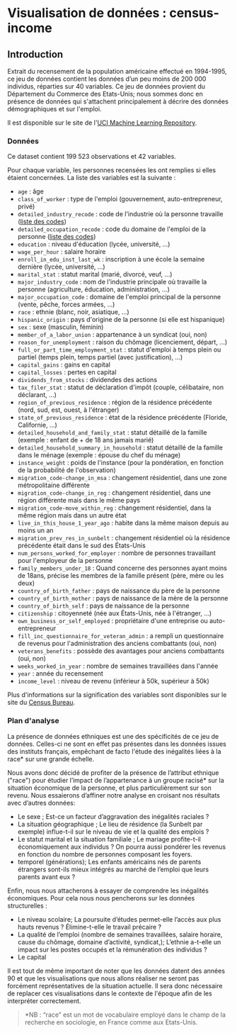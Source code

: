 # Visualisation de données : census-income

## Introduction

Extrait du recensement de la population américaine effectué en 1994-1995, ce jeu de données contient les données d’un peu moins de 200 000 individus, réparties sur 40 variables. Ce jeu de données provient du Département du Commerce des Etats-Unis; nous sommes donc en présence de données qui s'attachent principalement à décrire des données démographiques et sur l'emploi.

Il est disponible sur le site de l'[UCI Machine Learning Repository](https://archive.ics.uci.edu/ml/datasets/Census-Income+%28KDD%29).



### Données

Ce dataset contient 199 523 observations et 42 variables. 

Pour chaque variable, les personnes recensées les ont remplies si elles étaient concernées. La liste des variables est la suivante :

- `age` : âge
- `class_of_worker` : type de l'emploi (gouvernement, auto-entrepreneur, privé)
- `detailed_industry_recode` : code de l'industrie où la personne travaille ([liste des codes](https://microdata.epi.org/variables/indocc/dind03/))
- `detailed_occupation_recode` : code du domaine de l'emploi de la personne ([liste des codes](https://www.icpsr.umich.edu/web/RCMD/studies/03303/datasets/0001/variables/PRDTOCC1?archive=RCMD))
- `education` : niveau d'éducation (lycée, université, ...)
- `wage_per_hour` : salaire horaire
- `enroll_in_edu_inst_last_wk` : inscription à une école la semaine dernière (lycée, université, ...)
- `marital_stat` : statut marital (marié, divorcé, veuf, ...)
- `major_industry_code` : nom de l'industrie principale où travaille la personne (agriculture, éducation, administration, ...)
- `major_occupation_code` : domaine de l'emploi principal de la personne (vente, pêche, forces armées, ...)
- `race` : ethnie (blanc, noir, asiatique, ...)
- `hispanic_origin` : pays d'origine de la personne (si elle est hispanique)
- `sex` : sexe (masculin, féminin)
- `member_of_a_labor_union` : appartenance à un syndicat (oui, non)
- `reason_for_unemployment` : raison du chômage (licenciement, départ, ...)
- `full_or_part_time_employment_stat` : statut d'emploi à temps plein ou partiel (temps plein, temps partiel (avec justification), ...)
- `capital_gains` : gains en capital
- `capital_losses` : pertes en capital
- `dividends_from_stocks` : dividendes des actions
- `tax_filer_stat` : statut de déclaration d'impôt (couple, célibataire, non déclarant, ...)
- `region_of_previous_residence` : région de la résidence précédente (nord, sud, est, ouest, à l'étranger)
- `state_of_previous_residence` : état de la résidence précédente (Floride, Californie, ...)
- `detailed_household_and_family_stat` : statut détaillé de la famille (exemple : enfant de + de 18 ans jamais marié)
- `detailed_household_summary_in_household` : statut détaillé de la famille dans le ménage (exemple : épouse du chef du ménage)
- `instance_weight` : poids de l'instance (pour la pondération, en fonction de la probabilité de l'observation)
- `migration_code-change_in_msa` : changement résidentiel, dans une zone métropolitaine différente
- `migration_code-change_in_reg` : changement résidentiel, dans une région différente mais dans le même pays
- `migration_code-move_within_reg` : changement résidentiel, dans la même région mais dans un autre état
- `live_in_this_house_1_year_ago` : habite dans la même maison depuis au moins un an
- `migration_prev_res_in_sunbelt` : changement résidentiel où la résidence précédente était dans le sud des États-Unis
- `num_persons_worked_for_employer` : nombre de personnes travaillant pour l'employeur de la personne
- `family_members_under_18` : Quand concerne des personnes ayant moins de 18ans, précise les membres de la famille présent (père, mère ou les deux)
- `country_of_birth_father` : pays de naissance du père de la personne
- `country_of_birth_mother` : pays de naissance de la mère de la personne
- `country_of_birth_self` : pays de naissance de la personne
- `citizenship` : citoyenneté (née aux États-Unis, née à l'étranger, ...)
- `own_business_or_self_employed` : propriétaire d'une entreprise ou auto-entrepreneur
- `fill_inc_questionnaire_for_veteran_admin` : a rempli un questionnaire de revenus pour l'administration des anciens combattants (oui, non)
- `veterans_benefits` : possède des avantages pour anciens combattants (oui, non)
- `weeks_worked_in_year` : nombre de semaines travaillées dans l'année
- `year` : année du recensement
- `income_level` : niveau de revenu (inférieur à 50k, supérieur à 50k)

Plus d'informations sur la signification des variables sont disponibles sur le site du [Census Bureau](https://www.census.gov/).



### Plan d'analyse

La présence de données ethniques est une des spécificités de ce jeu de données. Celles-ci ne sont en effet pas présentes dans les données issues des instituts français, empêchant de facto l'étude des inégalités liées à la race* sur une grande échelle.


Nous avons donc décidé de profiter de la présence de l’attribut ethnique ("race") pour étudier l’impact de l’appartenance à un groupe racisé* sur la situation économique de la personne, et plus particulièrement sur son revenu.
Nous essaierons d’affiner notre analyse en croisant nos résultats avec d’autres données: 
- Le sexe ; Est-ce un facteur d’aggravation des inégalités raciales ?
- La situation géographique ; Le lieu de résidence (la Sunbelt par exemple) influe-t-il sur le niveau de vie et la qualité des emplois ?
- Le statut marital et la situation familiale ; Le mariage profite-t-il économiquement aux individus ? On pourra aussi pondérer les revenus en fonction du nombre de personnes composant les foyers.
- temporel (générations); Les enfants américains nés de parents étrangers sont-ils mieux intégrés au marché de l’emploi que leurs parents avant eux ?


Enfin, nous nous attacherons à essayer de comprendre les inégalités économiques. Pour cela nous nous pencherons sur les données structurelles : 
- Le niveau scolaire; La poursuite d’études permet-elle l’accès aux plus hauts revenus ? Élimine-t-elle le travail précaire ?
- La qualité de l’emploi (nombre de semaines travaillées, salaire horaire, cause du chômage, domaine d’activité, syndicat,); L’ethnie a-t-elle un impact sur les postes occupés et la rémunération des individus ? 
- Le capital



Il est tout de même important de noter que les données datent des années 90 et que les visualisations que nous allons réaliser ne seront pas forcément représentatives de la situation actuelle. Il sera donc nécessaire de replacer ces visualisations dans le contexte de l'époque afin de les interpréter correctement.


> *NB : “race” est un mot de vocabulaire employé dans le champ de la recherche en sociologie, en France comme aux Etats-Unis. 
